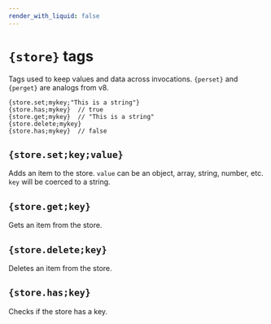 ```yaml
---
render_with_liquid: false
---
```


# `{store}` tags

Tags used to keep values and data across invocations. `{perset}` and `{perget}` are analogs from v8.

```
{store.set;mykey;"This is a string"}
{store.has;mykey}  // true
{store.get;mykey}  // "This is a string"
{store.delete;mykey}
{store.has;mykey}  // false
```

## `{store.set;key;value}`

Adds an item to the store. `value` can be an object, array, string, number, etc. `key` will be coerced to a string.

## `{store.get;key}`

Gets an item from the store.

## `{store.delete;key}`

Deletes an item from the store.

## `{store.has;key}`

Checks if the store has a key.
